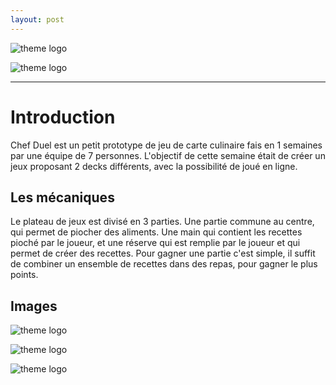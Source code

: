 ```yaml
---
layout: post
---
```


![theme logo](https://modacless.github.io/images/CryptoCook/Logo.png)

![theme logo](https://youtu.be/KXxcCExGzqM)

---

# Introduction

Chef Duel est un petit prototype de jeu de carte culinaire fais en 1 semaines par une équipe de 7 personnes. L'objectif de cette semaine était de créer un jeux proposant 2 decks différents, avec la possibilité de joué en ligne.

## Les mécaniques

Le plateau de jeux est divisé en 3 parties. Une partie commune au centre, qui permet de piocher des aliments. Une main qui contient les recettes pioché par le joueur, et une réserve qui est remplie par le joueur et qui permet de créer des recettes. Pour gagner une partie c'est simple, il suffit de combiner un ensemble de recettes dans des repas, pour gagner le plus points.

## Images

![theme logo](https://modacless.github.io/images/CryptoCook/Start.png)

![theme logo](https://modacless.github.io/images/CryptoCook/Plateau.png)

![theme logo](https://modacless.github.io/images/CryptoCook/CarteZoom.png)
